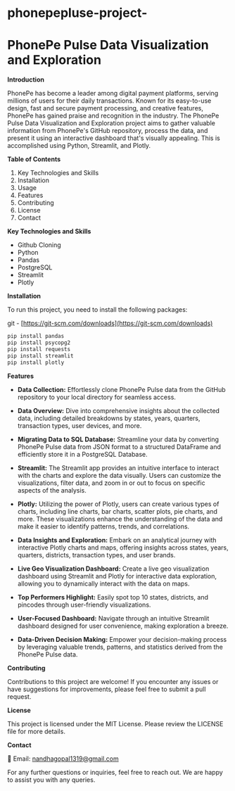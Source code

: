 # phonepepluse-project-
# PhonePe Pulse Data Visualization and Exploration

**Introduction**

PhonePe has become a leader among digital payment platforms, serving millions of users for their daily transactions. Known for its easy-to-use design, fast and secure payment processing, and creative features, PhonePe has gained praise and recognition in the industry. The PhonePe Pulse Data Visualization and Exploration project aims to gather valuable information from PhonePe's GitHub repository, process the data, and present it using an interactive dashboard that's visually appealing. This is accomplished using Python, Streamlit, and Plotly.

**Table of Contents**

1. Key Technologies and Skills
2. Installation
3. Usage
4. Features
5. Contributing
6. License
7. Contact

**Key Technologies and Skills**
- Github Cloning
- Python
- Pandas
- PostgreSQL
- Streamlit
- Plotly

**Installation**

To run this project, you need to install the following packages:

git - [https://git-scm.com/downloads](https://git-scm.com/downloads)

```python
pip install pandas
pip install psycopg2
pip install requests
pip install streamlit
pip install plotly
```



**Features**

- **Data Collection:** Effortlessly clone PhonePe Pulse data from the GitHub repository to your local directory for seamless access.

- **Data Overview:** Dive into comprehensive insights about the collected data, including detailed breakdowns by states, years, quarters, transaction types, user devices, and more.

- **Migrating Data to SQL Database:** Streamline your data by converting PhonePe Pulse data from JSON format to a structured DataFrame and efficiently store it in a PostgreSQL Database.

- **Streamlit:** The Streamlit app provides an intuitive interface to interact with the charts and explore the data visually. Users can customize the visualizations, filter data, and zoom in or out to focus on specific aspects of the analysis.

- **Plotly:** Utilizing the power of Plotly, users can create various types of charts, including line charts, bar charts, scatter plots, pie charts, and more. These visualizations enhance the understanding of the data and make it easier to identify patterns, trends, and correlations.

- **Data Insights and Exploration:** Embark on an analytical journey with interactive Plotly charts and maps, offering insights across states, years, quarters, districts, transaction types, and user brands.

- **Live Geo Visualization Dashboard:** Create a live geo visualization dashboard using Streamlit and Plotly for interactive data exploration, allowing you to dynamically interact with the data on maps.

- **Top Performers Highlight:** Easily spot top 10 states, districts, and pincodes through user-friendly visualizations.

- **User-Focused Dashboard:** Navigate through an intuitive Streamlit dashboard designed for user convenience, making exploration a breeze.

- **Data-Driven Decision Making:** Empower your decision-making process by leveraging valuable trends, patterns, and statistics derived from the PhonePe Pulse data.

**Contributing**

Contributions to this project are welcome! If you encounter any issues or have suggestions for improvements, please feel free to submit a pull request.

**License**

This project is licensed under the MIT License. Please review the LICENSE file for more details.

**Contact**

📧 Email: nandhagopal1319@gmail.com 



For any further questions or inquiries, feel free to reach out. We are happy to assist you with any queries.
